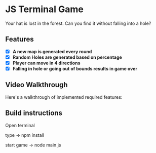 # JS Terminal Game

Your hat is lost in the forest. Can you find it without falling into a hole?

## Features

- [X] **A new map is generated every round**
- [X] **Random Holes are generated based on percentage**
- [X] **Player can move in 4 directions**
- [X] **Falling in hole or going out of bounds results in game over**

## Video Walkthrough

Here's a walkthrough of implemented required features:


## Build instructions
<p>Open terminal</p>
<p>type -> npm install</p>
<p>start game -> node main.js</p>

